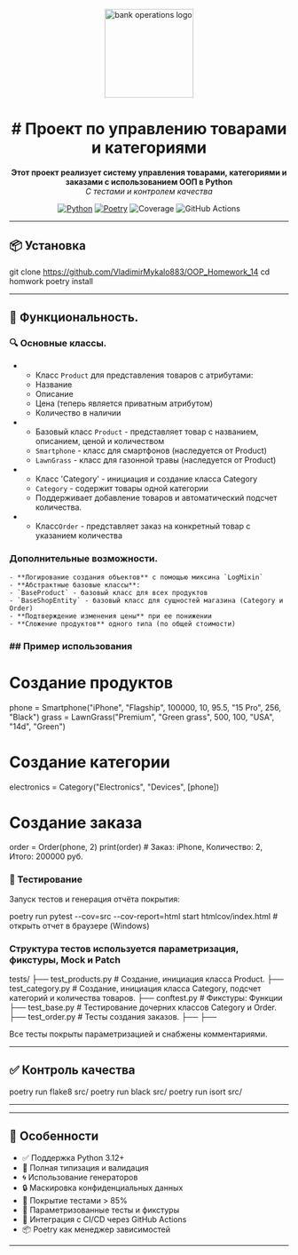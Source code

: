 <p align="center">
  <img src="https://img.icons8.com/clouds/500/bank-card-back-side.png" alt="bank operations logo" width="160"/>
</p>

<h1 align="center"># Проект по управлению товарами и категориями</h1>

<p align="center">
  <strong>Этот проект реализует систему управления товарами, категориями и заказами с использованием ООП в Python</strong><br>
  <em>С  тестами и контролем качества</em>
</p>

<p align="center">
  <a href="https://www.python.org/"><img src="https://img.shields.io/badge/Python-3.12+-blue.svg" alt="Python"></a>
  <a href="https://python-poetry.org/"><img src="https://img.shields.io/badge/Poetry-1.8+-orange.svg" alt="Poetry"></a>
  <img src="https://img.shields.io/badge/Coverage-85%25-brightgreen.svg" alt="Coverage">
  <img src="https://img.shields.io/github/actions/workflow/status/Enigmatik007/bank_operations/tests.yml?branch=main&label=CI" alt="GitHub Actions">
</p>

---

## 📦 Установка

git clone https://github.com/VladimirMykalo883/OOP_Homework_14
cd homwork
poetry install

---

## 🧰 Функциональность.

### 🔍 Основные классы.

- - Класс `Product` для представления товаров с атрибутами:
  - Название
  - Описание
  - Цена                 (теперь является приватным атрибутом)
  - Количество в наличии
- - Базовый класс `Product` - представляет товар с названием, описанием, ценой и количеством
   - `Smartphone` - класс для смартфонов (наследуется от Product)
   - `LawnGrass` - класс для газонной травы (наследуется от Product)

- -  Класс 'Сategory' - инициация и создание класса Category
   - `Category` - содержит товары одной категории
   - Поддерживает добавление товаров и автоматический подсчет количества.

- -  Класс`Order` - представляет заказ на конкретный товар с указанием количества

### Дополнительные возможности.
    - **Логирование создания объектов** с помощью миксина `LogMixin`
    - **Абстрактные базовые классы**:
    - `BaseProduct` - базовый класс для всех продуктов
    - `BaseShopEntity` - базовый класс для сущностей магазина (Category и Order)
    - **Подтверждение изменения цены** при ее понижении
    - **Сложение продуктов** одного типа (по общей стоимости)

### ## Пример использования


# Создание продуктов
phone = Smartphone("iPhone", "Flagship", 100000, 10, 95.5, "15 Pro", 256, "Black")
grass = LawnGrass("Premium", "Green grass", 500, 100, "USA", "14d", "Green")

# Создание категории
electronics = Category("Electronics", "Devices", [phone])

# Создание заказа
order = Order(phone, 2)
print(order)  # Заказ: iPhone, Количество: 2, Итого: 200000 руб.


### 🧪 Тестирование

Запуск тестов и генерация отчёта покрытия:

poetry run pytest --cov=src --cov-report=html
start htmlcov/index.html  # открыть отчет в браузере (Windows)

### Структура тестов используется параметризация, фикстуры, Mock и Patch

tests/
├── test_products.py    # Создание, инициация класса Product.
├── test_category.py    # Создание, инициация класса Category, подсчет категорий и количества товаров.
├── conftest.py         # Фикстуры: Функции
├── test_base.py        # Тестирование дочерних классов Category и Order.
├── test_order.py       # Тесты создания заказов.
├──
├──



Все тесты покрыты параметризацией и снабжены комментариями.

---

## ✅ Контроль качества

poetry run flake8 src/
poetry run black src/
poetry run isort src/

---
---

## 📌 Особенности

- ✅ Поддержка Python 3.12+
- 🧠 Полная типизация и валидация
- 🌀 Использование генераторов
- 🔒 Маскировка конфиденциальных данных
- 💯 Покрытие тестами > 85%
- 🧪 Параметризованные тесты и фикстуры
- 🔁 Интеграция с CI/CD через GitHub Actions
- 📦 Poetry как менеджер зависимостей

---
